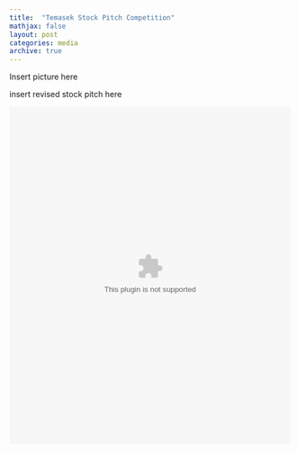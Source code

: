 ```yaml
---
title:  "Temasek Stock Pitch Competition"
mathjax: false
layout: post
categories: media
archive: true
---
```


Insert picture here


insert revised stock pitch here

<embed src="Stock Pitch_Coinbase.doc" type="application/msword" width="500" height="600">

